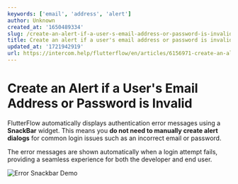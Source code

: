 ```yaml
---
keywords: ['email', 'address', 'alert']
author: Unknown
created_at: '1650489334'
slug: /create-an-alert-if-a-user-s-email-address-or-password-is-invalid
title: Create an alert if a user's email address or password is invalid
updated_at: '1721942919'
url: https://intercom.help/flutterflow/en/articles/6156971-create-an-alert-if-a-user-s-email-address-or-password-is-invalid
---
```


# Create an Alert if a User's Email Address or Password is Invalid

FlutterFlow automatically displays authentication error messages using a **SnackBar** widget. This means you **do not need to manually create alert dialogs** for common login issues such as an incorrect email or password.

The error messages are shown automatically when a login attempt fails, providing a seamless experience for both the developer and end user.

![Error Snackbar Demo](../assets/20250430121519975010.gif)
